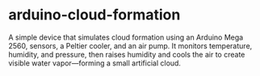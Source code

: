 # arduino-cloud-formation
A simple device that simulates cloud formation using an Arduino Mega 2560, sensors, a Peltier cooler, and an air pump. It monitors temperature, humidity, and pressure, then raises humidity and cools the air to create visible water vapor—forming a small artificial cloud.
